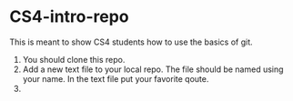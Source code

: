 # CS4-intro-repo

This is meant to show CS4 students how to use the basics of git.

1) You should clone this repo.
2) Add a new text file to your local repo. The file should be named using your name. In the text file put your favorite qoute.
3) 